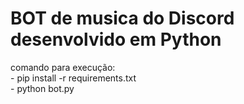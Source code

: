 <h1> BOT de musica do Discord desenvolvido em Python </h1>

<p> comando para execução: </br>
- pip install -r requirements.txt </br>
- python bot.py
</p>
